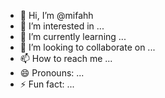 - 👋 Hi, I’m @mifahh
- 👀 I’m interested in ...
- 🌱 I’m currently learning ...
- 💞️ I’m looking to collaborate on ...
- 📫 How to reach me ...
- 😄 Pronouns: ...
- ⚡ Fun fact: ...

<!---
mifahh/mifahh is a ✨ special ✨ repository because its `README.md` (this file) appears on your GitHub profile.
You can click the Preview link to take a look at your changes.
--->

